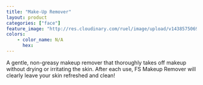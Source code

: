 ```yaml
---
title: "Make-Up Remover"
layout: product
categories: ["face"]
feature_image: "http://res.cloudinary.com/ruel/image/upload/v1438575069/fs/Makeup_remover_P1016026-.jpg"
colors:
    - color_name: N/A
      hex: 
---
```

A gentle, non-greasy makeup remover that thoroughly takes off makeup without drying or irritating the skin. After each use, FS Makeup Remover will clearly leave your skin refreshed and clean! 